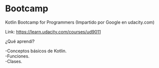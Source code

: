 # Bootcamp
Kotlin Bootcamp for Programmers (Impartido por Google en udacity.com)  

Link: https://learn.udacity.com/courses/ud9011  

¿Qué aprendí?  

-Conceptos básicos de Kotlin.  
-Funciones.  
-Clases.
